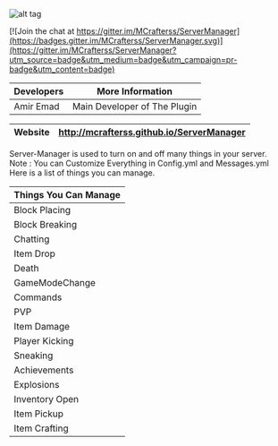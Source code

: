 ![alt tag](https://s31.postimg.org/i5ma4vdmz/pic_0.png)

[![Join the chat at https://gitter.im/MCrafterss/ServerManager](https://badges.gitter.im/MCrafterss/ServerManager.svg)](https://gitter.im/MCrafterss/ServerManager?utm_source=badge&utm_medium=badge&utm_campaign=pr-badge&utm_content=badge)

|   Developers  |         More Information            |
|---------------|-------------------------------------|
| Amir Emad |     Main Developer of The Plugin       |

| Website | http://mcrafterss.github.io/ServerManager |
|---------|-------------------------------------------|

Server-Manager is used to turn on and off many things in your server.</br>
Note : You can Customize Everything in Config.yml and Messages.yml</br>
Here is a list of things you can manage.

| Things You Can Manage |
|-----------------------|
| Block Placing |
| Block Breaking |
| Chatting |
| Item Drop |
| Death |
| GameModeChange |
| Commands |
| PVP |
| Item Damage |
| Player Kicking |
| Sneaking |
| Achievements |
| Explosions |
| Inventory Open |
| Item Pickup |
| Item Crafting |
